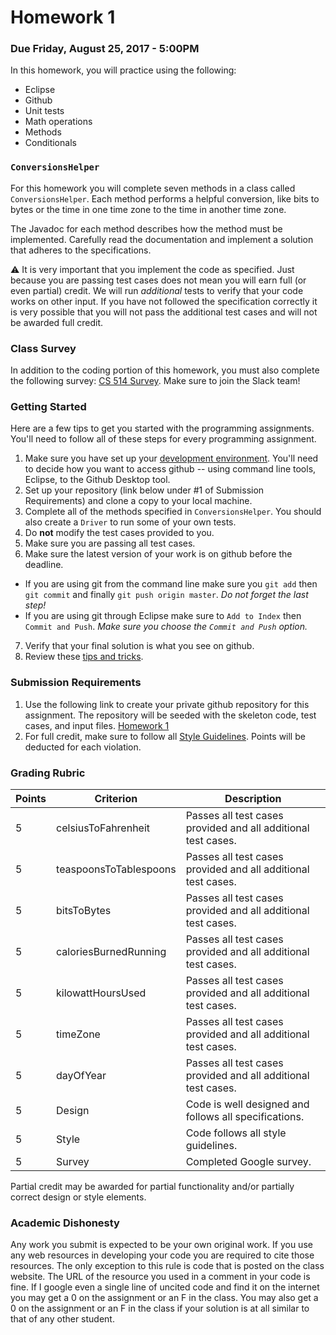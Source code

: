 Homework 1
==========

### Due Friday, August 25, 2017 - 5:00PM

In this homework, you will practice using the following:

- Eclipse
- Github
- Unit tests
- Math operations
- Methods
- Conditionals

### `ConversionsHelper`

For this homework you will complete seven methods in a class called `ConversionsHelper`. Each method performs a helpful conversion, like bits to bytes or the time in one time zone to the time in another time zone.

The Javadoc for each method describes how the method must be implemented. Carefully read the documentation and implement a solution that adheres to the specifications.

:warning: It is very important that you implement the code as specified. Just because you are passing test cases does not mean you will earn full (or even partial) credit. We will run *additional* tests to verify that your code works on other input. If you have not followed the specification correctly it is very possible that you will not pass the additional test cases and will not be awarded full credit.

### Class Survey

In addition to the coding portion of this homework, you must also complete the following survey: [CS 514 Survey](https://goo.gl/forms/KE7s26ELW6Iuceol1). Make sure to join the Slack team!

### Getting Started

Here are a few tips to get you started with the programming assignments. You'll need to follow all of these steps for every programming assignment.

1. Make sure you have set up your [development environment](https://github.com/CS514-F17/notes/blob/master/Admin/devenvironment.md). You'll need to decide how you want to access github -- using command line tools, Eclipse, to the Github Desktop tool.
2. Set up your repository (link below under #1 of Submission Requirements) and clone a copy to your local machine.
3. Complete all of the methods specified in `ConversionsHelper`. You should also create a `Driver` to run some of your own tests. 
4. Do **not** modify the test cases provided to you.
5. Make sure you are passing all test cases.
6. Make sure the latest version of your work is on github before the deadline.
  - If you are using git from the command line make sure you `git add` then `git commit` and finally `git push origin master`. *Do not forget the last step!*
  - If you are using git through Eclipse make sure to `Add to Index` then `Commit and Push`. *Make sure you choose the `Commit and Push` option.*
7. Verify that your final solution is what you see on github.
8. Review these [tips and tricks](https://github.com/CS514-F17/notes/blob/master/Admin/tips.md).

### Submission Requirements

1. Use the following link to create your private github repository for this assignment. The repository will be seeded with the skeleton code, test cases, and input files. [Homework 1](https://classroom.github.com/assignment-invitations/df6f9f7225f546551413498d81dd5c98)
2. For full credit, make sure to follow all [Style Guidelines](https://github.com/CS514-F17/notes/blob/master/Admin/style.md). Points will be deducted for each violation.

### Grading Rubric

| Points | Criterion | Description |
| ------ | -------- | -------- |  
| 5 | celsiusToFahrenheit | Passes all test cases provided and all additional test cases. |
| 5 | teaspoonsToTablespoons | Passes all test cases provided and all additional test cases. |
| 5 | bitsToBytes | Passes all test cases provided and all additional test cases. |
| 5 | caloriesBurnedRunning | Passes all test cases provided and all additional test cases. |
| 5 | kilowattHoursUsed | Passes all test cases provided and all additional test cases. |
| 5 | timeZone | Passes all test cases provided and all additional test cases. |
| 5 | dayOfYear | Passes all test cases provided and all additional test cases. |
| 5 | Design  | Code is well designed and follows all specifications. |
| 5 | Style | Code follows all style guidelines. |
| 5 | Survey  | Completed Google survey. |

Partial credit may be awarded for partial functionality and/or partially correct design or style elements.

### Academic Dishonesty

Any work you submit is expected to be your own original work. If you use any web resources in developing your code you are required to cite those resources. The only exception to this rule is code that is posted on the class website. The URL of the resource you used in a comment in your code is fine. If I google even a single line of uncited code and find it on the internet you may get a 0 on the assignment or an F in the class. You may also get a 0 on the assignment or an F in the class if your solution is at all similar to that of any other student.

